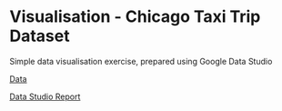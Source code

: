 # Visualisation - Chicago Taxi Trip Dataset

Simple data visualisation exercise, prepared using Google Data Studio

[Data](https://console.cloud.google.com/bigquery?p=bigquery-public-data&d=chicago_taxi_trips&page=dataset\)&project=notional-arc-353500&ws=!1m0)

[Data Studio Report](https://datastudio.google.com/reporting/922af1c2-9643-4169-8852-a2d90c201a7e/page/01y6C)
